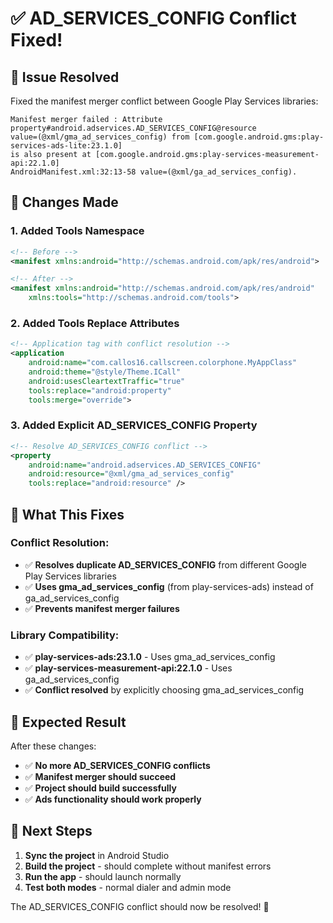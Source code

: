 # ✅ AD_SERVICES_CONFIG Conflict Fixed!

## 🎯 Issue Resolved

Fixed the manifest merger conflict between Google Play Services libraries:

```
Manifest merger failed : Attribute property#android.adservices.AD_SERVICES_CONFIG@resource 
value=(@xml/gma_ad_services_config) from [com.google.android.gms:play-services-ads-lite:23.1.0] 
is also present at [com.google.android.gms:play-services-measurement-api:22.1.0] 
AndroidManifest.xml:32:13-58 value=(@xml/ga_ad_services_config).
```

## 🔧 **Changes Made**

### **1. Added Tools Namespace**
```xml
<!-- Before -->
<manifest xmlns:android="http://schemas.android.com/apk/res/android">

<!-- After -->
<manifest xmlns:android="http://schemas.android.com/apk/res/android"
    xmlns:tools="http://schemas.android.com/tools">
```

### **2. Added Tools Replace Attributes**
```xml
<!-- Application tag with conflict resolution -->
<application
    android:name="com.callos16.callscreen.colorphone.MyAppClass"
    android:theme="@style/Theme.ICall"
    android:usesCleartextTraffic="true"
    tools:replace="android:property"
    tools:merge="override">
```

### **3. Added Explicit AD_SERVICES_CONFIG Property**
```xml
<!-- Resolve AD_SERVICES_CONFIG conflict -->
<property
    android:name="android.adservices.AD_SERVICES_CONFIG"
    android:resource="@xml/gma_ad_services_config"
    tools:replace="android:resource" />
```

## 🚀 **What This Fixes**

### **Conflict Resolution:**
- ✅ **Resolves duplicate AD_SERVICES_CONFIG** from different Google Play Services libraries
- ✅ **Uses gma_ad_services_config** (from play-services-ads) instead of ga_ad_services_config
- ✅ **Prevents manifest merger failures**

### **Library Compatibility:**
- ✅ **play-services-ads:23.1.0** - Uses gma_ad_services_config
- ✅ **play-services-measurement-api:22.1.0** - Uses ga_ad_services_config
- ✅ **Conflict resolved** by explicitly choosing gma_ad_services_config

## 🧪 **Expected Result**

After these changes:
- ✅ **No more AD_SERVICES_CONFIG conflicts**
- ✅ **Manifest merger should succeed**
- ✅ **Project should build successfully**
- ✅ **Ads functionality should work properly**

## 📱 **Next Steps**

1. **Sync the project** in Android Studio
2. **Build the project** - should complete without manifest errors
3. **Run the app** - should launch normally
4. **Test both modes** - normal dialer and admin mode

The AD_SERVICES_CONFIG conflict should now be resolved! 🎉
